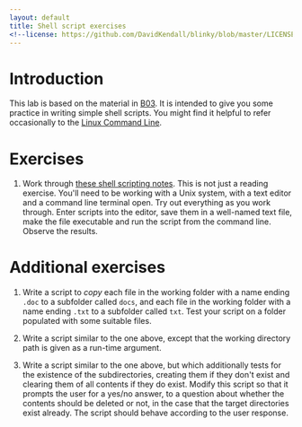 ```yaml
---
layout: default
title: Shell script exercises
<!--license: https://github.com/DavidKendall/blinky/blob/master/LICENSE-->
---
```


# Introduction

This lab is based on the material in
[B03](http://hesabu.net/kf4005/assets/ra/B03.pdf).  It is intended to give you
some practice in writing simple shell scripts.  You might find it helpful to
refer occasionally to the [Linux Command
Line](http://hesabu.net/kf4005/assets/ra/TLCL.pdf).

# Exercises

1. Work through [these shell scripting
   notes](http://www.hesabu.net/kf4005/assets/ra/shell_scripting.pdf). 
   This is not just a reading exercise. You'll need to be working with
   a Unix system, with a text editor and a command line terminal open.
   Try out everything as you work through. Enter scripts into the editor,
   save them in a well-named text file, make the file executable and run the
   script from the command line. Observe the results. 

# Additional exercises

1. Write a script to *copy* each file in the working folder with a name ending
   `.doc` to a subfolder called `docs`, and each file in the working folder
   with a name ending `.txt` to a subfolder called `txt`. Test your script on
   a folder populated with some suitable files.

2. Write a script similar to the one above, except that the working directory
   path is given as a run-time argument.

3. Write a script similar to the one above, but which additionally tests for
   the existence of the subdirectories, creating them if they don't exist and
   clearing them of all contents if they do exist. Modify this script so that
   it prompts the user for a yes/no answer, to a question about whether the
   contents should be deleted or not, in the case that the target directories
   exist already. The script should behave according to the user response.


